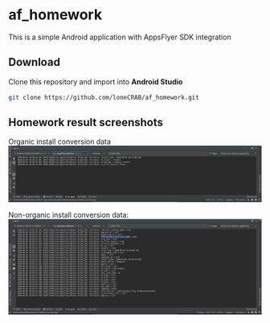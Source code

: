 # af_homework
This is a simple Android application with AppsFlyer SDK integration

## Download
Clone this repository and import into **Android Studio**
```bash
git clone https://github.com/loneCRAB/af_homework.git
```

## Homework result screenshots
Organic install conversion data
![Organic Install](/screenshots/organic_install.png?raw=true "Organic Install Logcat result")

Non-organic install conversion data:
![Organic Install](/screenshots/non_organic_install.png?raw=true "Organic Install Logcat result")
